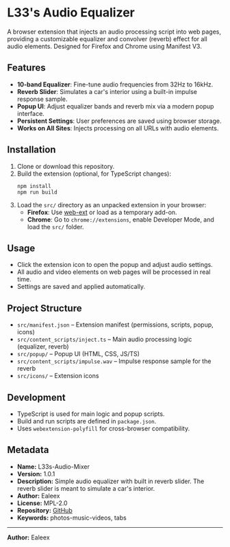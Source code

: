 # L33's Audio Equalizer

A browser extension that injects an audio processing script into web pages, providing a customizable equalizer and convolver (reverb) effect for all audio elements. Designed for Firefox and Chrome using Manifest V3.

## Features
- **10-band Equalizer**: Fine-tune audio frequencies from 32Hz to 16kHz.
- **Reverb Slider**: Simulates a car's interior using a built-in impulse response sample.
- **Popup UI**: Adjust equalizer bands and reverb mix via a modern popup interface.
- **Persistent Settings**: User preferences are saved using browser storage.
- **Works on All Sites**: Injects processing on all URLs with audio elements.

## Installation
1. Clone or download this repository.
2. Build the extension (optional, for TypeScript changes):
   ```
   npm install
   npm run build
   ```
3. Load the `src/` directory as an unpacked extension in your browser:
   - **Firefox**: Use [web-ext](https://github.com/mozilla/web-ext) or load as a temporary add-on.
   - **Chrome**: Go to `chrome://extensions`, enable Developer Mode, and load the `src/` folder.

## Usage
- Click the extension icon to open the popup and adjust audio settings.
- All audio and video elements on web pages will be processed in real time.
- Settings are saved and applied automatically.

## Project Structure
- `src/manifest.json` – Extension manifest (permissions, scripts, popup, icons)
- `src/content_scripts/inject.ts` – Main audio processing logic (equalizer, reverb)
- `src/popup/` – Popup UI (HTML, CSS, JS/TS)
- `src/content_scripts/impulse.wav` – Impulse response sample for the reverb
- `src/icons/` – Extension icons

## Development
- TypeScript is used for main logic and popup scripts.
- Build and run scripts are defined in `package.json`.
- Uses `webextension-polyfill` for cross-browser compatibility.

## Metadata
- **Name:** L33s-Audio-Mixer
- **Version:** 1.0.1
- **Description:** Simple audio equalizer with built in reverb slider. The reverb slider is meant to simulate a car's interior.
- **Author:** Ealeex
- **License:** MPL-2.0
- **Repository:** [GitHub](https://github.com/Ealeex/L33s-Audio-Mixer)
- **Keywords:** photos-music-videos, tabs

---
**Author:** Ealeex

